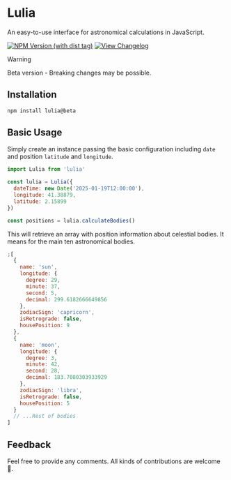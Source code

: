 # Lulia

An easy-to-use interface for astronomical calculations in JavaScript.

[![NPM Version (with dist tag)](https://img.shields.io/npm/v/lulia/beta)](https://www.npmjs.com/package/lulia)
[![View Changelog](https://img.shields.io/badge/view-CHANGELOG.md-white.svg)](https://github.com/marcmarine/lulia/releases)

> [!WARNING]
> Beta version - Breaking changes may be possible.

## Installation

```bash
npm install lulia@beta
```

## Basic Usage

Simply create an instance passing the basic configuration including `date` and position `latitude` and `longitude`.

```js
import Lulia from 'lulia'

const lulia = Lulia({
  dateTime: new Date('2025-01-19T12:00:00'),
  longitude: 41.38879,
  latitude: 2.15899
})

const positions = lulia.calculateBodies()
```

This will retrieve an array with position information about celestial bodies. It means for the main ten astronomical bodies.

```js
;[
  {
    name: 'sun',
    longitude: {
      degree: 29,
      minute: 37,
      second: 5,
      decimal: 299.6182666649856
    },
    zodiacSign: 'capricorn',
    isRetrograde: false,
    housePosition: 9
  },
  {
    name: 'moon',
    longitude: {
      degree: 3,
      minute: 42,
      second: 28,
      decimal: 183.7080303933929
    },
    zodiacSign: 'libra',
    isRetrograde: false,
    housePosition: 5
  }
  // ...Rest of bodies
]
```

## Feedback

Feel free to provide any comments. All kinds of contributions are welcome 🚀.
